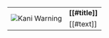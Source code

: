 <table>
<tr>
    <td rowspan=2><img src="[[#imagepath]]/kani-warning.png" alt="Kani Warning" /></td>
    <td><strong>[[#title]]</strong></td>
    </tr>
<tr>
    <td>[[#text]]</td>
</tr>
</table>